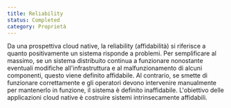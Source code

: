 ```yaml
---
title: Reliability
status: Completed
category: Proprietà
---
```


Da una prospettiva cloud native, la reliability (affidabilità) si riferisce a quanto positivamente un sistema risponde a problemi. Per semplificare al massimo, se un sistema distribuito continua a funzionare nonostante eventuali modifiche all'infrastruttura e al malfunzionamento di alcuni componenti, questo viene definito affidabile. Al contrario, se smette di funzionare correttamente e gli operatori devono intervenire manualmente per mantenerlo in funzione, il sistema è definito inaffidabile. L'obiettivo delle applicazioni cloud native è costruire sistemi intrinsecamente affidabili.
